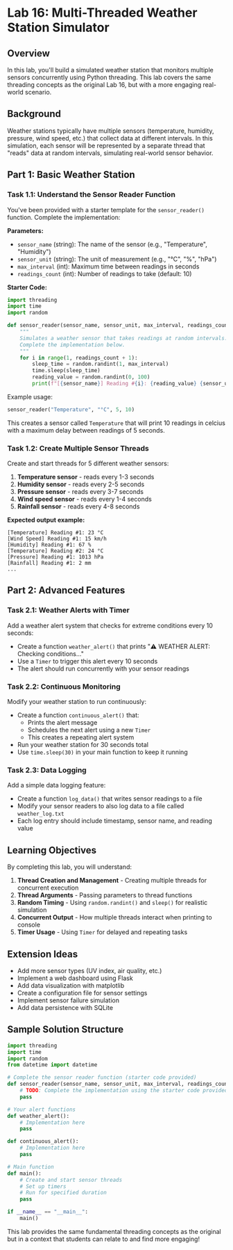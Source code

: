 # Lab 16: Multi-Threaded Weather Station Simulator

## Overview
In this lab, you'll build a simulated weather station that monitors multiple sensors concurrently using Python threading. This lab covers the same threading concepts as the original Lab 16, but with a more engaging real-world scenario.

## Background
Weather stations typically have multiple sensors (temperature, humidity, pressure, wind speed, etc.) that collect data at different intervals. In this simulation, each sensor will be represented by a separate thread that "reads" data at random intervals, simulating real-world sensor behavior.

## Part 1: Basic Weather Station

### Task 1.1: Understand the Sensor Reader Function
You've been provided with a starter template for the `sensor_reader()` function. Complete the implementation:

**Parameters:**
- `sensor_name` (string): The name of the sensor (e.g., "Temperature", "Humidity")
- `sensor_unit` (string): The unit of measurement (e.g., "°C", "%", "hPa")
- `max_interval` (int): Maximum time between readings in seconds
- `readings_count` (int): Number of readings to take (default: 10)

**Starter Code:**
```python
import threading
import time
import random

def sensor_reader(sensor_name, sensor_unit, max_interval, readings_count=10):
    """
    Simulates a weather sensor that takes readings at random intervals.
    Complete the implementation below.
    """
    for i in range(1, readings_count + 1):
        sleep_time = random.randint(1, max_interval)
        time.sleep(sleep_time)
        reading_value = random.randint(0, 100)
        print(f"[{sensor_name}] Reading #{i}: {reading_value} {sensor_unit}")
```

Example usage:
```python
sensor_reader("Temperature", "°C", 5, 10)
```

This creates a sensor called `Temperature` that will print 10 readings in celcius with a maximum delay between readings of 5 seconds.

### Task 1.2: Create Multiple Sensor Threads
Create and start threads for 5 different weather sensors:

1. **Temperature sensor** - reads every 1-3 seconds
2. **Humidity sensor** - reads every 2-5 seconds  
3. **Pressure sensor** - reads every 3-7 seconds
4. **Wind speed sensor** - reads every 1-4 seconds
5. **Rainfall sensor** - reads every 4-8 seconds

**Expected output example:**
```
[Temperature] Reading #1: 23 °C
[Wind Speed] Reading #1: 15 km/h
[Humidity] Reading #1: 67 %
[Temperature] Reading #2: 24 °C
[Pressure] Reading #1: 1013 hPa
[Rainfall] Reading #1: 2 mm
...
```

## Part 2: Advanced Features

### Task 2.1: Weather Alerts with Timer
Add a weather alert system that checks for extreme conditions every 10 seconds:

- Create a function `weather_alert()` that prints "⚠️  WEATHER ALERT: Checking conditions..." 
- Use a `Timer` to trigger this alert every 10 seconds
- The alert should run concurrently with your sensor readings

### Task 2.2: Continuous Monitoring
Modify your weather station to run continuously:

- Create a function `continuous_alert()` that:
  - Prints the alert message
  - Schedules the next alert using a new `Timer`
  - This creates a repeating alert system
- Run your weather station for 30 seconds total
- Use `time.sleep(30)` in your main function to keep it running

### Task 2.3: Data Logging
Add a simple data logging feature:

- Create a function `log_data()` that writes sensor readings to a file
- Modify your sensor readers to also log data to a file called `weather_log.txt`
- Each log entry should include timestamp, sensor name, and reading value

## Learning Objectives
By completing this lab, you will understand:

1. **Thread Creation and Management** - Creating multiple threads for concurrent execution
2. **Thread Arguments** - Passing parameters to thread functions
3. **Random Timing** - Using `random.randint()` and `sleep()` for realistic simulation
4. **Concurrent Output** - How multiple threads interact when printing to console
5. **Timer Usage** - Using `Timer` for delayed and repeating tasks

## Extension Ideas
- Add more sensor types (UV index, air quality, etc.)
- Implement a web dashboard using Flask
- Add data visualization with matplotlib
- Create a configuration file for sensor settings
- Implement sensor failure simulation
- Add data persistence with SQLite

## Sample Solution Structure
```python
import threading
import time
import random
from datetime import datetime

# Complete the sensor reader function (starter code provided)
def sensor_reader(sensor_name, sensor_unit, max_interval, readings_count=10):
    # TODO: Complete the implementation using the starter code provided
    pass

# Your alert functions
def weather_alert():
    # Implementation here
    pass

def continuous_alert():
    # Implementation here
    pass

# Main function
def main():
    # Create and start sensor threads
    # Set up timers
    # Run for specified duration
    pass

if __name__ == "__main__":
    main()
```

This lab provides the same fundamental threading concepts as the original but in a context that students can relate to and find more engaging!
